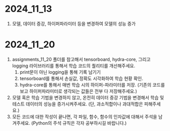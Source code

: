 # 2024_11_13
1. 모델, 데이터 증강, 하이퍼파라미터 등을 변경하여 모델의 성능 증가

# 2024_11_20
1. assignments_11_20 폴더를 참고해서 tensorboard, hydra-core, 그리고 logging 라이브러리를 통해서 학습 코드의 퀄리티를 개선해주세요. 
    1. print문이 아닌 logging을 통해 기록 남기기
    2. tensorboard를 통해서 손실값, 정확도 시각화하여 학습 현황 확인.
    3. hydra-core를 통해서 매번 학습 시의 하이퍼-파라미터를 저장. (기존의 코드를 보고 하이퍼파라미터로 생각되는 값들은 전부 다 저장해주세요.)
2. 모델 혹은 학습 기법을 변경하지 않고, 온전히 데이터 증강 기법을 변경해서 학습 및 테스트 데이터의 성능을 증가시켜주세요. (단, 과소적합이나 과대적합은 피해주세요.)
3. 모든 코드에 대한 작성이 끝나면, 각 파일, 함수, 함수의 인자값에 대해서 주석을 남겨주세요. (Python의 주석 규칙은 각자 공부하시길 바랍니다.)